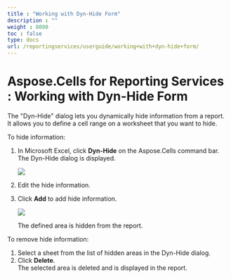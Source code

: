 ```yaml
---
title : "Working with Dyn-Hide Form" 
description : "" 
weight : 8090 
toc : false
type: docs
url: /reportingservices/userguide/working+with+dyn-hide+form/
---
```


# Aspose.Cells for Reporting Services : Working with Dyn-Hide Form


The "Dyn-Hide" dialog lets you dynamically hide information from a report. It allows you to define a cell range on a worksheet that you want to hide.

To hide information:

1.  In Microsoft Excel, click **Dyn-Hide** on the Aspose.Cells command bar.  
    The Dyn-Hide dialog is displayed.  
      
    ![](https://docs2.aspose.com/cells/reportingservices/attachments/6094977/6193203.png)  
      
    
2.  Edit the hide information.
3.  Click **Add** to add hide information.  
      
    ![](https://docs2.aspose.com/cells/reportingservices/attachments/6094977/6193206.png)  
      
    The defined area is hidden from the report.

To remove hide information:

1.  Select a sheet from the list of hidden areas in the Dyn-Hide dialog.
2.  Click **Delete**.  
    The selected area is deleted and is displayed in the report.

